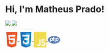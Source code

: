 <h1>Hi, I'm Matheus Prado!</h1>

 <div>
  <a href="https://github.com/opradomatheus">
  <img height="140em" src="https://github-readme-stats.vercel.app/api?username=opradomatheus&show_icons=true&theme=dracula&include_all_commits=true&count_private=true"/>
  <img height="140em" src="https://github-readme-stats.vercel.app/api/top-langs/?username=opradomatheus&layout=compact&langs_count=7&theme=dracula"/>
</div>
  

<div style="display: inline_block"><br>
  
  <img align="center" alt="PRADO-HTML" height="50" width="40" src="https://raw.githubusercontent.com/devicons/devicon/master/icons/html5/html5-original.svg">
  <img align="center" alt="PRADO-CSS" height="50" width="40" src="https://raw.githubusercontent.com/devicons/devicon/master/icons/css3/css3-original.svg">
  <img align="center" alt="PRADO-JS" height="50" width="40" src="https://raw.githubusercontent.com/devicons/devicon/master/icons/javascript/javascript-plain.svg">
  <img align="center" alt="PRADO-JS" height="50" width="40" src="https://raw.githubusercontent.com/devicons/devicon/master/icons/php/php-plain.svg">
</div>  
